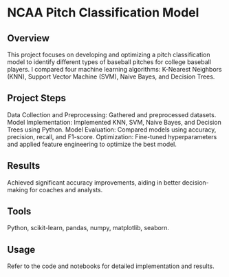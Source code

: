 # NCAA Pitch Classification Model

## Overview
This project focuses on developing and optimizing a pitch classification model to identify different types of baseball pitches for college baseball players. I compared four machine learning algorithms: K-Nearest Neighbors (KNN), Support Vector Machine (SVM), Naive Bayes, and Decision Trees.

## Project Steps
Data Collection and Preprocessing: Gathered and preprocessed datasets.
Model Implementation: Implemented KNN, SVM, Naive Bayes, and Decision Trees using Python.
Model Evaluation: Compared models using accuracy, precision, recall, and F1-score.
Optimization: Fine-tuned hyperparameters and applied feature engineering to optimize the best model.

## Results
Achieved significant accuracy improvements, aiding in better decision-making for coaches and analysts.

## Tools
Python, scikit-learn, pandas, numpy, matplotlib, seaborn.

## Usage
Refer to the code and notebooks for detailed implementation and results.
